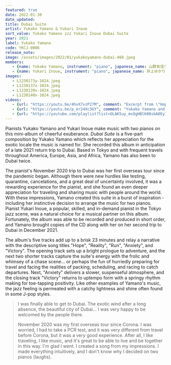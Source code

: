 ```yaml
---
featured: true
date: 2022-01-30
date_updated:
title: Dubai Suite
artist: Yukako Yamano & Yukari Inoue
sort_value: Yukako Yamano zzz Yukari Inoue Dubai Suite
year: 2021
label: Yukako Yamano
code: YKCJ-0006
release_note: 
image: /assets/images/2022/01/yukakoyamano-dubai-460.jpeg
members:
   - {name: Yukako Yamano, instrument: "piano", japanese_name: 山野友佳子, url: "https://yukakoyamano.com/"}
   - {name: Yukari Inoue, instrument: "piano", japanese_name: 井上ゆかり, url: "https://www.inoueyukari.com/"}
images:
   - L1230173y-1024.jpeg
   - L1230137x-1024.jpeg
   - L1230139x-1024.jpeg
   - L1230140x-1024.jpeg
videos: 
   - {url: "https://youtu.be/4hvX7xzP27M", comment: "Excerpt from \"Hope\", the opening track on this album"}
   - {url: "https://youtu.be/p_er24Xc3GY", comment: "Yukako Yamano and Yukari Inoue playing piano duet live in 2019"}
   - {url: "https://youtube.com/playlist?list=OLAK5uy_msOgHBlK08sbA0EyIiAuqh6a8jCRD1Tfw", comment: "An audio playlist of the sngs from \"Dubai Suite\"	"}
---
```

Pianists Yukako Yamano and Yukari Inoue make music with two pianos on this mini-album of cheerful exuberance. *Dubai Suite* is a five-part composition by Yukako Yamano which reflects her appreciation for the exotic locale the music is named for. She recorded this album in anticipation of a late 2021 return trip to Dubai. Based in Tokyo and with frequent travels throughout America, Europe, Asia, and Africa, Yamano has also been to Dubai twice.

The pianist's November 2020 trip to Dubai was her first overseas tour since the pandemic began. Although there were new hurdles like testing, quarantine, cancelations, and a great deal of uncertainty involved, it was a rewarding experience for the pianist, and she found an even deeper appreciation for traveling and sharing music with people around the world. With these impressions, Yamano created this suite in a burst of inspiration - including her instinctive decision to arrange the music for two pianos. Pianist Yukari Inoue, a popular, skilled, and in-demand pianist in the Tokyo jazz scene, was a natural choice for a musical partner on this album. Fortunately, the album was able to be recorded and produced in short order, and Yamano brought copies of the CD along with her on her second trip to Dubai in December 2021.

The album's five tracks add up to a brisk 23 minutes and relay a narrative with the descriptive song titles "Hope", "Reality", "Run", "Anxiety", and "Victory". The opening track sets up a bright prologue to adventure, and the next two shorter tracks capture the suite's energy with the frolic and whimsey of a chase scene... or perhaps the fun of hurriedly preparing for travel and facing the realities of packing, scheduling, and racing to catch departures. Next, "Anxiety" delivers a slower, suspenseful atmosphere, and the closing track "Victory" returns to uptempo form with a springy rhythm making for toe-tapping positivity. Like other examples of Yamano's music, the jazz feeling is permeated with a catchy lightness and shine often found in some J-pop styles.

> I was finally able to get to Dubai. The exotic wind after a long absence, the beautiful city of Dubai... I was very happy to be welcomed by the people there.
>
> November 2020 was my first overseas tour since Corona. I was worried, I had to take a PCR test, and it was very different from travel before Corona, but it was a very good experience. After all, I like traveling, I like music, and it's great to be able to live and be together in this way. I'm glad I went. I created a song from my impressions. I made everything intuitively, and I don't know why I decided on two pianos (laughs).


